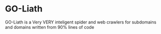 # GO-Liath
GO-Liath is a Very VERY inteligent spider and web crawlers for subdomains and domains written from 90% lines of code
